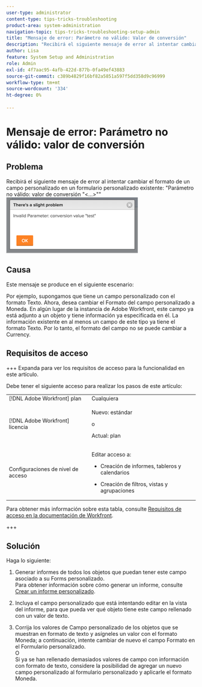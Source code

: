 ```yaml
---
user-type: administrator
content-type: tips-tricks-troubleshooting
product-area: system-administration
navigation-topic: tips-tricks-troubleshooting-setup-admin
title: "Mensaje de error: Parámetro no válido: Valor de conversión"
description: "Recibirá el siguiente mensaje de error al intentar cambiar el formato de un campo personalizado en un formulario personalizado existente: 'Parámetro no válido: conversion value `&lt;...&gt;`'"
author: Lisa
feature: System Setup and Administration
role: Admin
exl-id: 4f7aac95-4afb-422d-877b-0fa49ef43883
source-git-commit: c389b4829f16bf82a5851a597f5dd358d9c96999
workflow-type: tm+mt
source-wordcount: '334'
ht-degree: 0%

---
```


# Mensaje de error: Parámetro no válido: valor de conversión

## Problema

Recibirá el siguiente mensaje de error al intentar cambiar el formato de un campo personalizado en un formulario personalizado existente: &quot;Parámetro no válido: valor de conversión &quot;&lt;...>&quot;&quot;\
![custom_field_format_invalid_parameter_error.png](assets/custom-field-format-invalid-parameter-error-350x148.png)

## Causa

Este mensaje se produce en el siguiente escenario:

Por ejemplo, supongamos que tiene un campo personalizado con el formato Texto.  Ahora, desea cambiar el Formato del campo personalizado a Moneda. En algún lugar de la instancia de Adobe Workfront, este campo ya está adjunto a un objeto y tiene información ya especificada en él. La información existente en al menos un campo de este tipo ya tiene el formato Texto. Por lo tanto, el formato del campo no se puede cambiar a Currency.

## Requisitos de acceso

+++ Expanda para ver los requisitos de acceso para la funcionalidad en este artículo.

Debe tener el siguiente acceso para realizar los pasos de este artículo:

<table style="table-layout:auto"> 
 <col> 
 <col> 
 <tbody> 
  <tr> 
   <td role="rowheader">[!DNL Adobe Workfront] plan</td> 
   <td>Cualquiera</td> 
  </tr> 
  <tr> 
   <td role="rowheader">[!DNL Adobe Workfront] licencia</td> 
   <td>
   <p>Nuevo: estándar</p>
   <p>o</p>
   <p>Actual: plan</p></td> 
  </tr> 
  <tr> 
   <td role="rowheader">Configuraciones de nivel de acceso</td> 
   <td> <p>Editar acceso a:</p> 
    <ul> 
     <li> <p>Creación de informes, tableros y calendarios</p> </li> 
     <li> <p>Creación de filtros, vistas y agrupaciones</p> </li> 
    </ul>
  </tr> 
 </tbody> 
</table>

Para obtener más información sobre esta tabla, consulte [Requisitos de acceso en la documentación de Workfront](/help/quicksilver/administration-and-setup/add-users/access-levels-and-object-permissions/access-level-requirements-in-documentation.md).

+++

## Solución

Haga lo siguiente:

1. Generar informes de todos los objetos que puedan tener este campo asociado a su Forms personalizado.\
   Para obtener información sobre cómo generar un informe, consulte [Crear un informe personalizado](../../reports-and-dashboards/reports/creating-and-managing-reports/create-custom-report.md).

1. Incluya el campo personalizado que está intentando editar en la vista del informe, para que pueda ver qué objeto tiene este campo rellenado con un valor de texto.
1. Corrija los valores de Campo personalizado de los objetos que se muestran en formato de texto y asígneles un valor con el formato Moneda; a continuación, intente cambiar de nuevo el campo Formato en el Formulario personalizado.\
   O\
   Si ya se han rellenado demasiados valores de campo con información con formato de texto, considere la posibilidad de agregar un nuevo campo personalizado al formulario personalizado y aplicarle el formato Moneda.

